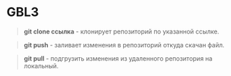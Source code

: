 # GBL3

> **git clone ссылка** - клонирует репозиторий по указанной ссылке.

> **git push** - заливает изменения в репозиторий откуда скачан файл.

> **git pull** - подгрузить изменения из удаленного репозитория на локальный.